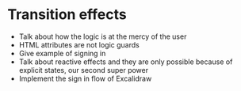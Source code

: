 # Transition effects

- Talk about how the logic is at the mercy of the user
- HTML attributes are not logic guards
- Give example of signing in
- Talk about reactive effects and they are only possible because of explicit states, our second super power
- Implement the sign in flow of Excalidraw
